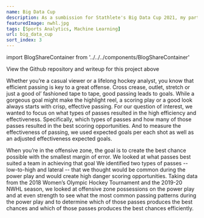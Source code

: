 ```yaml
---
name: Big Data Cup
description: As a sumbission for Stathlete's Big Data Cup 2021, my partner and I looked at a large set of play-by-play data from the NWHL and 2018 Women's Olympic tournament to determine the most effecitve and most efficient types of passes to generate quality scoring chances.
featuredImage: nwhl.jpg
tags: [Sports Analytics, Machine Learning]
url: big_data_cup
sort_index: 3
---
```


import BlogShareContainer from '../../../components/BlogShareContainer'

<BlogShareContainer github = "https://github.com/benbrill/Big-Data-Cup-2021" attachment = "https://drive.google.com/file/d/1xHh2yFIeOs8jzbO2c54SKpPn7vQCKr2b/view?usp=sharing"/>

View the Github repository and writeup for this project above

Whether you’re a casual viewer or a lifelong
hockey analyst, you know that efficient passing is
key to a great offense. Cross crease, outlet, stretch
or just a good ol’ fashioned tape to tape, good
passing leads to goals. While a gorgeous goal might
make the highlight reel, a scoring play or a good look
always starts with crisp, effective passing. For our
question of interest, we wanted to focus on what
types of passes resulted in the high efficiency and
effectiveness. Specifically, which types of passes and
how many of those passes resulted in the best scoring
opportunities. And to measure the effectiveness of
passing, we used expected goals per each shot as
well as an adjusted effectiveness expected goals.

When you’re in the offensive zone, the goal is to
create the best chance possible with the smallest
margin of error. We looked at what passes best
suited a team in achieving that goal We identified
two types of passes -- low-to-high and lateral -- that
we thought would be common during the power play
and would create high danger scoring opportunities.
Taking data from the 2018 Women’s Olympic
Hockey Tournament and the 2019-20 NWHL season,
we looked at offensive zone possessions on the
power play and at even strength to see what the most
common passing patterns during the power play and
to determine which of those passes produces the
best chances and which of those passes produces
the best chances efficiently.